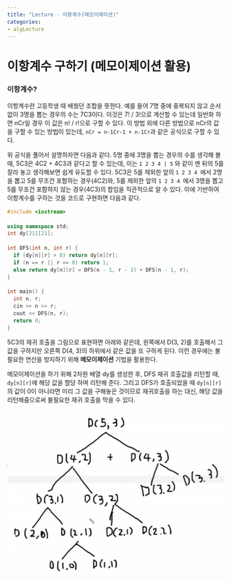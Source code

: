 ```yaml
---
title: "Lecture - 이항계수(메모이제이션)"
categories: 
- algLecture
---
```


# 이항계수 구하기 (메모이제이션 활용)

### 이항계수?

이항계수란 고등학생 때 배웠던 조합을 뜻한다. 예를 들어 7명 중에 중복되지 않고 순서 없이 3명을 뽑는 경우의 수는 7C3이다. 이것은 7! / 3!으로 계산할 수 있는데 일반화 하면 nCr일 경우 이 값은 n! / r!으로 구할 수 있다. 이 방법 외에 다른 방법으로 nCr의 값을 구할 수 있는 방법이 있는데, ```nCr = n-1Cr-1 + n-1Cr```과 같은 공식으로 구할 수 있다. 

위 공식을 풀어서 설명하자면 다음과 같다. 5명 중에 3명을 뽑는 경우의 수를 생각해 볼 때, 5C3은 4C2 + 4C3과 같다고 할 수 있는데, 이는 ```1 2 3 4 | 5``` 와 같이 맨 뒤의 5를 잘라 놓고 생각해보면 쉽게 유도할 수 있다. 5C3은 5를 제외한 앞의 ```1 2 3 4 ```에서 2명을 뽑고 5를 무조건 포함하는 경우(4C2)와, 5를 제외한 앞의 ```1 2 3 4 ```에서 3명을 뽑고 5를 무조건 포함하지 않는 경우(4C3)의 합임을 직관적으로 알 수 있다. 이에 기반하여 이항계수를 구하는 것을 코드로 구현하면 다음과 같다.

```c++
#include <iostream>

using namespace std;
int dy[21][21];

int DFS(int n, int r) {
  if (dy[n][r] > 0) return dy[n][r];
  if (n == r || r == 0) return 1;
  else return dy[n][r] = DFS(n - 1, r - 1) + DFS(n - 1, r);
}

int main() {
  int n, r;
  cin >> n >> r;
  cout << DFS(n, r);
  return 0;
}
```

5C3의 재귀 호출을 그림으로 표현하면 아래와 같은데, 왼쪽에서 D(3, 2)를 호출해서 그 값을 구하지만 오른쪽 D(4, 3)의 하위에서 같은 값을 또 구하게 된다. 이런 경우에는 불필요한 연산을 방지하기 위해 **메모이제이션** 기법을 활용한다. 

메모이제이션을 하기 위해 2차원 배열 dy를 생성한 후, DFS 재귀 호출값을 리턴할 때, ```dy[n][r]```에 해당 값을 할당 하며 리턴해 준다. 그리고 DFS가 호출되었을 때 ```dy[n][r]```의 값이 0이 아니라면 미리 그 값을 구해놓은 것이므로 재귀호출을 하는 대신, 해당 값을 리턴해줌으로써 불필요한 재귀 호출을 막을 수 있다.

![image-20200804103015951](../../post_images/20200804/image-20200804103015951.png)

